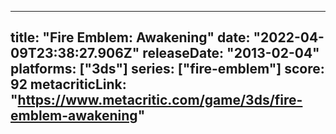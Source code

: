 
---
title: "Fire Emblem: Awakening"
date: "2022-04-09T23:38:27.906Z"
releaseDate: "2013-02-04"
platforms: ["3ds"]
series: ["fire-emblem"]
score: 92
metacriticLink: "https://www.metacritic.com/game/3ds/fire-emblem-awakening"
---
